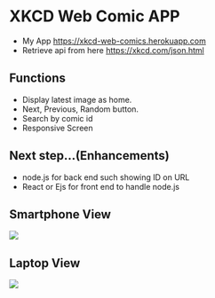 ﻿# XKCD Web Comic APP
* My App https://xkcd-web-comics.herokuapp.com
* Retrieve api from here https://xkcd.com/json.html
## Functions
* Display latest image as home.
* Next, Previous, Random button.
* Search by comic id
* Responsive Screen

## Next step...(Enhancements)
* node.js for back end such showing ID on URL
* React or Ejs for front end to handle node.js

## Smartphone View
<img src="https://user-images.githubusercontent.com/59264454/138569624-c90f4dd8-781b-4f5a-b907-fe92a6847540.png">

## Laptop View
<img src="https://user-images.githubusercontent.com/59264454/138569622-91959e4f-6b11-4efa-94dd-52ee2ca900c7.png">

